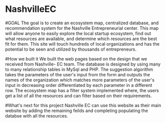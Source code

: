 # NashvilleEC

#GOAL
The goal is to create an ecosystem map, centralized database, and recommendation system for the Nashville Entrepreneurial center. This map will allow anyone to easily explore the local startup ecosystem, find out what resources are available, and determine which resources are the best fit for them. This site will touch hundreds of local organizations and has the potential to be seen and utilized by thousands of entrepreneurs. 

#How we built it
We built the web pages based on the design that we received from Nashville- EC team. The database is designed by using many to many relationship tables in MySql and PHP. The suggestion algorithm takes the parameters of the user's input from the form and outputs the names of the organization which matches more parameters of the user's input in decreasing order differentiated by each parameter in a different row. The ecosystem map has a filter system implemented where, the users get a list of all the resources and can filter based on their requirements.

#What's next for this project
Nashville EC can use this website as their main website by adding the remaining feilds and completing populating the databse with all the resources.
